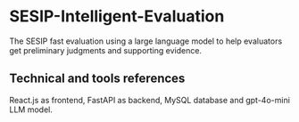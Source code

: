# SESIP-Intelligent-Evaluation
The SESIP fast evaluation using a large language model to help 
evaluators get preliminary judgments and supporting evidence.

## Technical and tools references
React.js as frontend, FastAPI as backend, MySQL database and gpt-4o-mini LLM model.
